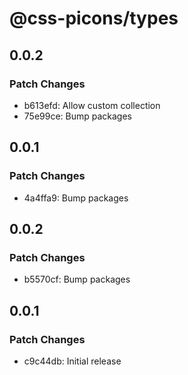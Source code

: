 # @css-picons/types

## 0.0.2

### Patch Changes

- b613efd: Allow custom collection
- 75e99ce: Bump packages

## 0.0.1

### Patch Changes

- 4a4ffa9: Bump packages

## 0.0.2

### Patch Changes

- b5570cf: Bump packages

## 0.0.1

### Patch Changes

- c9c44db: Initial release

